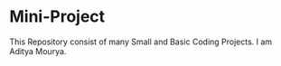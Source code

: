 # Mini-Project
This Repository consist of many Small and Basic Coding Projects.
I am Aditya Mourya.

